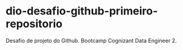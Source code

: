 # dio-desafio-github-primeiro-repositorio
Desafio de projeto do Github. Bootcamp Cognizant Data Engineer 2.
